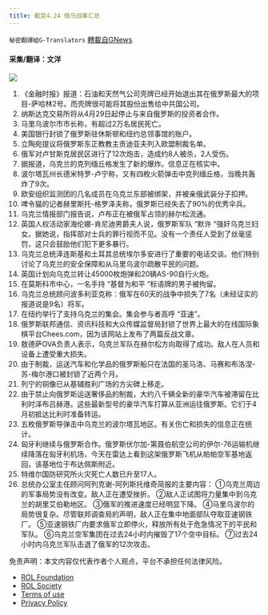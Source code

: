 ```yaml
---
title: 截至4.24 俄乌战事汇总
---
```

`秘密翻譯組G-Translators` [轉載自GNews](https://gnews.org/zh-hans/2406915/)

#### 采集/翻译：文洋
![](https://assets.gnews.org/wp-content/uploads/2022/04/16508297981.png)
1. 《金融时报》报道：石油和天然气公司壳牌已经开始退出其在俄罗斯最大的项目-萨哈林2号。而壳牌很可能将其股份出售给中共国公司。
2. 纳斯达克交易所将从4月29日起停止与来自俄罗斯的投资者合作。
3. 马里乌波尔市市长称，有超过2万名居民死亡。
4. 美国银行封锁了俄罗斯驻休斯顿和纽约总领事馆的账户。
5. 立陶宛提议将俄罗斯东正教教主贡迪亚夫列入欧盟制裁名单。
6. 俄军对卢甘斯克居民区进行了12次炮击，造成约8人被杀，2人受伤。
7. 据报道，乌克兰的克列缅丘格发生了新的爆炸。信息正在核实中。
8. 波尔塔瓦州长德米特罗-卢宁称，又有四枚火箭弹击中克列缅丘格，当晚共轰炸了9次。
9. 欧安组织监测团的几名成员在乌克兰东部被绑架，并被亲俄武装分子扣押。
10. 啤令猫的记者赫里斯托-格罗泽夫称，俄罗斯已经失去了90%的优秀伞兵。
11. 乌克兰情报部门报告说，卢布正在被俄军占领的赫尔松流通。
12. 英国人权活动家海伦娜-肯尼迪男爵夫人说，俄罗斯军队 “默许 “强奸乌克兰妇女。据她说，指挥部对士兵的罪行视而不见。没有一个责任人受到了丝毫惩罚，这只会鼓励他们犯下更多暴行。
13. 乌克兰总统泽连斯基和土耳其总统埃尔多安进行了重要的电话交谈。他们特别讨论了乌克兰的安全保障和从马里乌波尔疏散平民的问题。
14. 英国计划向乌克兰转让45000枚炮弹和20辆AS-90自行火炮。
15. 在莫斯科市中心，一名手持 “基督为和平 “标语牌的男子被拘留。
16. 乌克兰总统顾问波多利亚克称：俄军在60天的战争中损失了7名（未经证实的报道说是9名）将军。
17. 在纽约举行了支持乌克兰的集会。集会参与者高呼 “亚速”。
18. 俄罗斯联邦通信、资讯科技和大众传媒监督局封锁了世界上最大的在线国际象棋平台Chees.com，因为该网站上发布了两篇反战文章。
19. 敖德萨OVA负责人表示，乌克兰军队在赫尔松方向取得了成功。敌人在人员和设备上遭受重大损失。
20. 由于制裁，运送汽车和化学品的俄罗斯船只在法国的圣马洛、马赛和布洛涅-苏-梅尔港口被封锁了近两个月。
21. 列宁的铜像已从基辅胜利广场的方尖碑上移走。
22. 由于禁止向俄罗斯运送奢侈品的制裁，大约八千辆全新的豪华汽车被滞留在比利时泽布吕赫港。这些最新型号的豪华汽车打算从亚洲运往俄罗斯。它们于4月初抵达比利时准备转运。
23. 五枚俄罗斯导弹击中乌克兰的波尔塔瓦地区。有关伤亡和损失的信息正在统计。
24. 匈牙利继续与俄罗斯合作。俄罗斯伏尔加-第聂伯航空公司的伊尔-76运输机继续降落在匈牙利机场，今天在雷达上看到这架俄罗斯飞机从帕帕空军基地返回，该基地位于布达佩斯附近。
25. 特维尔国防研究所火灾死亡人数已升至17人。
26. 总统办公室主任顾问阿列克谢-阿列斯托维奇简报的主要内容：
①乌克兰周边的军事局势没有改变。敌人正在遭受挫折。
②敌人正试图将力量集中到乌克兰的胡里艾伯勒地区。
③俄军的推进速度已经明显下降。
④马里乌波尔的局势很复杂。尽管联邦调查局的声明，敌人正在集中地面部队夺取亚速钢铁厂。
⑤亚速钢铁厂内要求俄军立即停火，释放所有处于危急情况下的平民和军队。
⑥乌克兰空军集团在过去24小时内摧毁了17个空中目标。
⑦过去24小时内乌克兰军队击退了俄军的12次攻击。


 

免责声明：本文内容仅代表作者个人观点，平台不承担任何法律风险。

- [ROL Foundation](https://rolfoundation.org/)
- [ROL Society](https://rolsociety.org/)
- [Terms of use](https://gnews.org/terms-of-use-3/)
- [Privacy Policy](https://gnews.org/privacy-policy/)
